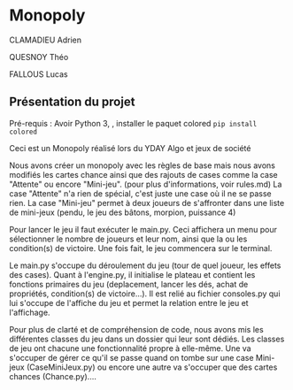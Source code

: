 # Monopoly

CLAMADIEU Adrien

QUESNOY Théo

FALLOUS Lucas

## Présentation du projet

Pré-requis : Avoir Python 3, , installer le paquet colored `pip install colored`

Ceci est un Monopoly réalisé lors du YDAY Algo et jeux de société

Nous avons créer un monopoly avec les règles de base mais nous avons modifiés les cartes chance ainsi que des rajouts de cases comme la case "Attente" ou encore "Mini-jeu". (pour plus d'informations, voir rules.md)
La case "Attente" n'a rien de spécial, c'est juste une case où il ne se passe rien.
La case "Mini-jeu" permet à deux joueurs de s'affronter dans une liste de mini-jeux (pendu, le jeu des bâtons, morpion, puissance 4)

Pour lancer le jeu il faut exécuter le main.py.
Ceci affichera un menu pour sélectionner le nombre de joueurs et leur nom, ainsi que la ou les condition(s) de victoire.
Une fois fait, le jeu commencera sur le terminal.

Le main.py s'occupe du déroulement du jeu (tour de quel joueur, les effets des cases).
Quant à l'engine.py, il initialise le plateau et contient les fonctions primaires du jeu (deplacement, lancer les dés, achat de propriétés, condition(s) de victoire...). Il est relié au fichier consoles.py qui lui s'occupe de l'affiche du jeu et permet la relation entre le jeu et l'affichage.

Pour plus de clarté et de compréhension de code, nous avons mis les différentes classes du jeu dans un dossier qui leur sont dédiés.
Les classes de jeu ont chacune une fonctionnalité propre à elle-même. Une va s'occuper de gérer ce qu'il se passe quand on tombe sur une case Mini-jeux (CaseMiniJeux.py) ou encore une autre va s'occuper que des cartes chances (Chance.py)....
